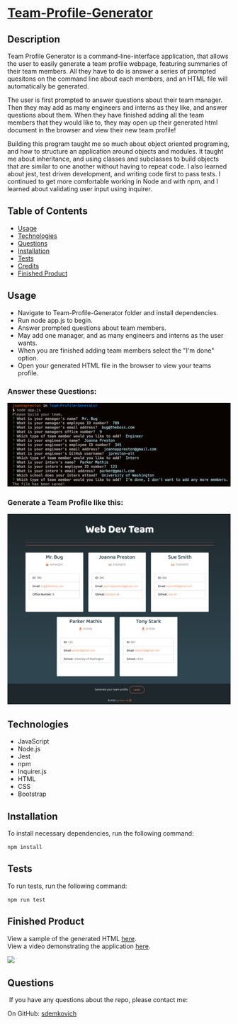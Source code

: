 # [Team-Profile-Generator](https://) 


## Description

Team Profile Generator is a command-line-interface application, that allows the user to easily generate a team profile webpage, featuring summaries of their team members. All they have to do is answer a series of prompted quesitons on the command line about each members, and an HTML file will automatically be generated. 

The user is first prompted to answer questions about their team manager. Then they may add as many engineers and interns as they like, and answer questions about them. When they have finished adding all the team members that they would like to, they may open up their generated html document in the browser and view their new team profile!

Building this program taught me so much about object oriented programing, and how to structure an application around objects and modules. It taught me about inheritance, and using classes and subclasses to build objects that are similar to one another without having to repeat code. I also learned about jest, test driven development, and writing code first to pass tests. I continued to get more comfortable working in Node and with npm, and I learned about validating user input using inquirer.

## Table of Contents
* [Usage](#usage)
* [Technologies](#technologies)
* [Questions](#questions)
* [Installation](#Installation)
* [Tests](#Tests)
* [Credits](#Credits)
* [Finished Product](#finished-product)


## Usage
* Navigate to Team-Profile-Generator folder and install dependencies.
* Run node app.js to begin.
* Answer prompted questions about team members.
* May add one manager, and as many engineers and interns as the user wants.
* When you are finished adding team members select the "I'm done" option.
* Open your generated HTML file in the browser to view your teams profile.

### Answer these Questions:
![Questions Image](./assets/images/questions.png)

### Generate a Team Profile like this:
![Example Profile Image](./assets/images/profile-example.png)

## Technologies
* JavaScript
* Node.js
* Jest
* npm
* Inquirer.js
* HTML
* CSS
* Bootstrap


## Installation
To install necessary dependencies, run the following command: 
``` 
npm install 
``` 

## Tests
To run tests, run the following command: 
``` 
npm run test 
```

## Finished Product
View a sample of the generated HTML [here](https://github.com/jpreston-alt/Team-Profile-Generator/blob/master/output/team.html).<br>
View a video demonstrating the application [here](https://drive.google.com/file/d/1GXXnc2q5sv7_aGnGXkHwB0Wg7uvSFpcF/view).

![](./assets/images/Team-Profile-Generator.gif)

## Questions
​
If you have any questions about the repo, please contact me:

On GitHub: [sdemkovich](https://github.com/sdemkovich) 
